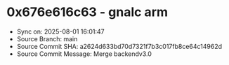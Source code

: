 # 0x676e616c63 - gnalc arm

- Sync on: 2025-08-01 16:01:47
- Source Branch: main
- Source Commit SHA: a2624d633bd70d7321f7b3c017fb8ce64c14962d
- Source Commit Message: Merge backendv3.0